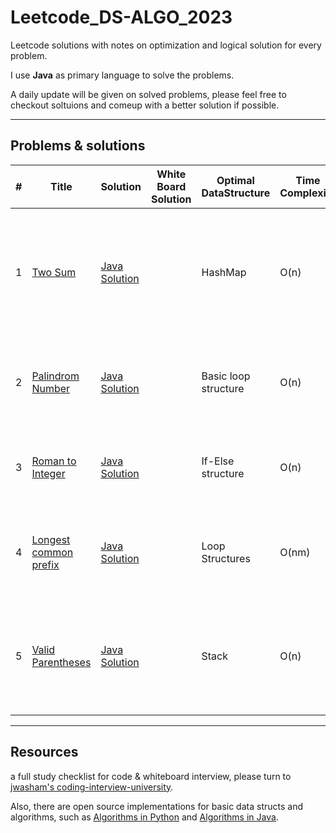 # Leetcode_DS-ALGO_2023
Leetcode solutions with notes on optimization and logical solution for every problem. 

I use <b>Java</b> as primary language to solve the problems.

A daily update will be given on solved problems, please feel free to checkout soltuions and comeup with a better solution if possible. 

---
## Problems & solutions

| # | Title | Solution | White Board Solution | Optimal DataStructure | Time Complexity |Description | New Resource|
|---| -------- | ----------- | -------------- |--------------------- | --------- | --------- | ------------|
| 1 | <a href ="https://leetcode.com/problems/two-sum/description/">Two Sum </a> | <a href="https://github.com/anudeep-17/Leetcode_DS-ALGO_2023/blob/Anudeep_progress/Two_sum.java">Java Solution</a> | | HashMap | O(n) | a targeted sum must be generated from given array of numbers and return their indices | <a href= "https://www.geeksforgeeks.org/java-util-hashmap-in-java-with-examples/">Hashmap</a> |
| 2 | <a href ="https://leetcode.com/problems/palindrome-number/description/">Palindrom Number </a> | <a href="https://github.com/anudeep-17/Leetcode_DS-ALGO_2023/blob/Anudeep_progress/Palindrom.java">Java Solution</a> |  | Basic loop structure | O(n) | the given number will be determined to be palindrome or not | Modulous and Math way of thinking |
| 3 | <a href ="https://leetcode.com/problems/roman-to-integer/description/">Roman to Integer </a> | <a href="https://github.com/anudeep-17/Leetcode_DS-ALGO_2023/blob/Anudeep_progress/RomanToInteger.java">Java Solution</a> |  | If-Else structure | O(n) | the given number will be converted to int from roman | ### |
| 4 | <a href ="https://leetcode.com/problems/longest-common-prefix/description/">Longest common prefix </a> | <a href="https://github.com/anudeep-17/Leetcode_DS-ALGO_2023/blob/Anudeep_progress/LongestCommonPrefix.java">Java Solution</a> |  | Loop Structures | O(nm) | find the longest common characters among the given strings | <a href="https://www.w3schools.com/java/ref_string_startswith.asp">StartsWith method</a> |
| 5 | <a href ="https://leetcode.com/problems/valid-parentheses/description/">Valid Parentheses</a> | <a href="https://github.com/anudeep-17/Leetcode_DS-ALGO_2023/blob/Anudeep_progress/Valid-Parenthesis.java">Java Solution</a> |  | Stack | O(n) | find if the parenthesis are in reight order and every opening parenthesis have closing. | <a href="https://www.geeksforgeeks.org/stack-class-in-java/">Stack Implementation</a> |

---
## Resources 
a full study checklist for code & whiteboard interview, please turn to [jwasham's coding-interview-university](https://github.com/jwasham/coding-interview-university).

Also, there are open source implementations for basic data structs and algorithms, such as [Algorithms in Python](https://github.com/TheAlgorithms/Python) and [Algorithms in Java](https://github.com/TheAlgorithms/Java).
